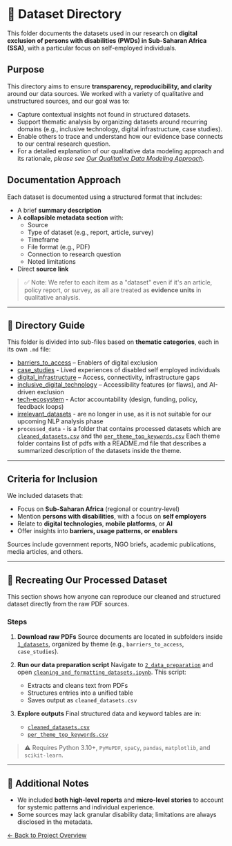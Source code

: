 <!-- markdownlint-disable MD013 -->
# 📂 Dataset Directory

This folder documents the datasets used in our research on **digital exclusion of persons with disabilities (PWDs) in Sub-Saharan Africa (SSA)**, with a particular focus on self-employed individuals.

## Purpose

  This directory aims to ensure **transparency, reproducibility, and clarity** around our data sources. We worked with a variety of qualitative and unstructured sources, and our goal was to:

- Capture contextual insights not found in structured datasets.
- Support thematic analysis by organizing datasets around recurring domains (e.g., inclusive technology, digital infrastructure, case studies).
- Enable others to trace and understand how our evidence base connects to our central research question.
- For a detailed explanation of our qualitative data modeling approach and its rationale, *please see [Our Qualitative Data Modeling Approach](./modeling_approach.md).*

## Documentation Approach

Each dataset is documented using a structured format that includes:

- A brief **summary description**
- A **collapsible metadata section** with:
  - Source  
  - Type of dataset (e.g., report, article, survey)  
  - Timeframe  
  - File format (e.g., PDF)
  - Connection to research question
  - Noted limitations
- Direct **source link**

> ✅ Note: We refer to each item as a "dataset" even if it's an article, policy report, or survey, as all are treated as **evidence units** in qualitative analysis.

---

## 📁 Directory Guide

This folder is divided into sub-files based on **thematic categories**, each in its own `.md` file:

- [barriers_to_access](barriers_to_access/README.md) – Enablers of digital exclusion
- [case_studies](case_studies/README.md) - Lived experiences of disabled self employed individuals
- [digital_infrastructure](digital_infrastructure/README.md) – Access, connectivity, infrastructure gaps
- [inclusive_digital_technology](inclusive_digital_technology/README.md) – Accessibility features (or flaws), and AI-driven exclusion
- [tech-ecosystem](tech_ecosystem/README.md) - Actor accountability (design, funding, policy, feedback loops)
- [irrelevant_datasets](irrelevant_datasets.md) - are no longer in use, as it is not suitable for our upcoming NLP analysis phase
- `processed_data` - is a folder that contains processed datasets
  which are [`cleaned_datasets.csv`](../1_datasets/processed_data/cleaned_datasets.csv) and the [`per_theme_top_keywords.csv`](./processed_data/per_theme_top_keywords.csv)
Each theme folder contains list of pdfs with a README.md file that describes a summarized description of the datasets inside the theme.

---

## Criteria for Inclusion

We included datasets that:

- Focus on **Sub-Saharan Africa** (regional or country-level)
- Mention **persons with disabilities**, with a focus on **self employers**
- Relate to **digital technologies**, **mobile platforms**, or **AI**
- Offer insights into **barriers, usage patterns, or enablers**

Sources include government reports, NGO briefs, academic publications, media articles, and others.

---

## 🔁 Recreating Our Processed Dataset

This section shows how anyone can reproduce our cleaned and structured dataset directly from the raw PDF sources.

### Steps

1. **Download raw PDFs**
   Source documents are located in subfolders inside [`1_datasets`](../1_datasets), organized by theme (e.g., `barriers_to_access`, `case_studies`).

2. **Run our data preparation script**
   Navigate to [`2_data_preparation`](../2_data_preparation) and open
   [`cleaning_and_formatting_datasets.ipynb`](../2_data_preparation/cleaning_and_formatting_datasets.ipynb).
   This script:

   - Extracts and cleans text from PDFs
   - Structures entries into a unified table
   - Saves output as `cleaned_datasets.csv`

3. **Explore outputs**
   Final structured data and keyword tables are in:

   - [`cleaned_datasets.csv`](./processed_data/cleaned_datasets.csv)
   - [`per_theme_top_keywords.csv`](./processed_data/per_theme_top_keywords.csv)

> ⚠️ Requires Python 3.10+, `PyMuPDF`, `spaCy`, `pandas`, `matplotlib`, and `scikit-learn`.

---

## 📌 Additional Notes

- We included **both high-level reports** and **micro-level stories** to account for systemic patterns and individual experience.
- Some sources may lack granular disability data; limitations are always disclosed in the metadata.

[← Back to Project Overview](../README.md)
